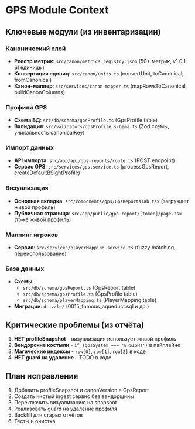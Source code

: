 # GPS Module Context

## Ключевые модули (из инвентаризации)

### Канонический слой
- **Реестр метрик**: `src/canon/metrics.registry.json` (50+ метрик, v1.0.1, SI единицы)
- **Конвертация единиц**: `src/canon/units.ts` (convertUnit, toCanonical, fromCanonical)
- **Канон-маппер**: `src/services/canon.mapper.ts` (mapRowsToCanonical, buildCanonColumns)

### Профили GPS
- **Схема БД**: `src/db/schema/gpsProfile.ts` (GpsProfile table)
- **Валидация**: `src/validators/gpsProfile.schema.ts` (Zod схемы, уникальность canonicalKey)

### Импорт данных
- **API импорта**: `src/app/api/gps-reports/route.ts` (POST endpoint)
- **Сервис GPS**: `src/services/gps.service.ts` (processGpsReport, createDefaultBSightProfile)

### Визуализация
- **Основная вкладка**: `src/components/gps/GpsReportsTab.tsx` (загружает живой профиль)
- **Публичная страница**: `src/app/public/gps-report/[token]/page.tsx` (тоже живой профиль)

### Маппинг игроков
- **Сервис**: `src/services/playerMapping.service.ts` (fuzzy matching, переиспользование)

### База данных
- **Схемы**: 
  - `src/db/schema/gpsReport.ts` (GpsReport table)
  - `src/db/schema/gpsProfile.ts` (GpsProfile table) 
  - `src/db/schema/playerMapping.ts` (PlayerMapping table)
- **Миграции**: `drizzle/` (0015_famous_aqueduct.sql и др.)

## Критические проблемы (из отчёта)

1. **НЕТ profileSnapshot** - визуализация использует живой профиль
2. **Вендорские костыли** - `if (gpsSystem === 'B-SIGHT')` в пайплайне
3. **Магические индексы** - `row[0]`, `row[1]`, `row[2]` в коде
4. **НЕТ guard на удаление** - TODO в коде

## План исправления

1. Добавить profileSnapshot и canonVersion в GpsReport
2. Создать чистый ingest сервис без вендорщины
3. Переключить визуализацию на snapshot
4. Реализовать guard на удаление профиля
5. Backfill для старых отчётов
6. Тесты и очистка
